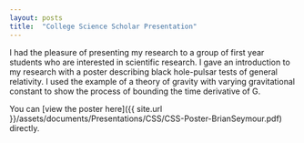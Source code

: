 ```yaml
---
layout: posts
title:  "College Science Scholar Presentation"
---
```



I had the pleasure of presenting my research to a group of first year students who are interested in scientific research. I gave an introduction to my research with a poster describing black hole-pulsar tests of general relativity. I used the example of a theory of gravity with varying gravitational constant to show the process of bounding the time derivative of G.

You can [view the poster here]({{ site.url }}/assets/documents/Presentations/CSS/CSS-Poster-BrianSeymour.pdf) directly.
